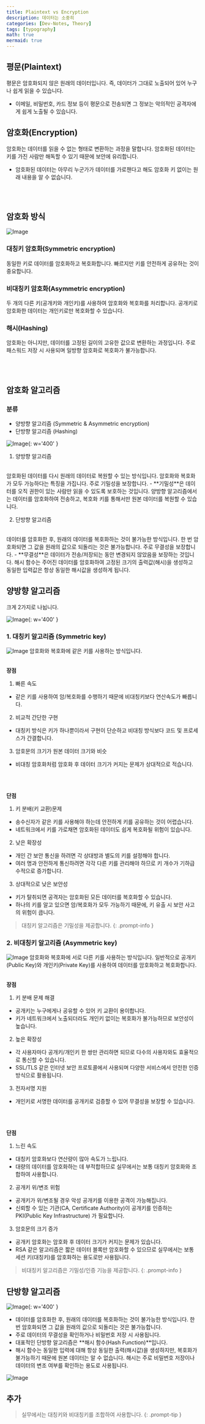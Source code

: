 ```yaml
---
title: Plaintext vs Encryption
description: 데이터는 소중히
categories: [Dev-Notes, Theory]
tags: [typography]
math: true
mermaid: true
---
```


## 평문(Plaintext)
평문은 암호화되지 않은 원래의 데이터입니다. 즉, 데이터가 그대로 노출되어 있어 누구나 쉽게 읽을 수 있습니다.
- 이메일, 비밀번호, 카드 정보 등이 평문으로 전송되면 그 정보는 악의적인 공격자에게 쉽게 노출될 수 있습니다.

## 암호화(Encryption)
암호화는 데이터를 읽을 수 없는 형태로 변환하는 과정을 말합니다. 암호화된 데이터는 키를 가진 사람만 해독할 수 있기 때문에 보안에 유리합니다.
- 암호화된 데이터는 아무리 누군가가 데이터를 가로챈다고 해도 암호화 키 없이는 원래 내용을 알 수 없습니다.

<br/>
<br/>

## 암호화 방식
![Image](https://github.com/user-attachments/assets/7607e624-d0b1-4650-8eb6-df81a7da8c72?raw=true)


### 대칭키 암호화(Symmetric encryption)
동일한 키로 데이터를 암호화하고 복호화합니다. 빠르지만 키를 안전하게 공유하는 것이 중요합니다.
<br/>

### 비대칭키 암호화(Asymmetric encryption)
두 개의 다른 키(공개키와 개인키)를 사용하여 암호화와 복호화를 처리합니다. 공개키로 암호화한 데이터는 개인키로만 복호화할 수 있습니다.
<br/>

### 해시(Hashing)
암호화는 아니지만, 데이터를 고정된 길이의 고유한 값으로 변환하는 과정입니다. 주로 패스워드 저장 시 사용되며 일방향 암호화로 복호화가 불가능합니다.


<br/>
<br/>


## 암호화 알고리즘

### 분류
- 양방향 알고리즘 (Symmetric & Asymmetric encryption)
- 단방향 알고리즘 (Hashing)

![Image](https://github.com/user-attachments/assets/c54264b1-8a3a-49ba-bc6c-d4168b641f57?raw=true){: w='400' }


1. 양방향 알고리즘
<br/>
암호화된 데이터를 다시 원래의 데이터로 복원할 수 있는 방식입니다. 암호화와 복호화가 모두 가능하다는 특징을 가집니다.
주로 기밀성을 보장합니다.
 - **기밀성**은 데이터를 오직 권한이 있는 사람만 읽을 수 있도록 보호하는 것입니다. 양방향 알고리즘에서는 데이터를 암호화하여 전송하고, 복호화 키를 통해서만 원본 데이터를 복원할 수 있습니다.

2. 단방향 알고리즘
<br/>
데이터를 암호화한 후, 원래의 데이터를 복호화하는 것이 불가능한 방식입니다. 한 번 암호화되면 그 값을 원래의 값으로 되돌리는 것은 불가능합니다.
주로 무결성을 보장합니다.
 - **무결성**은 데이터가 전송/저장되는 동안 변경되지 않았음을 보장하는 것입니다. 해시 함수는 주어진 데이터를 암호화하여 고정된 크기의 출력값(해시)을 생성하고 동일한 입력값은 항상 동일한 해시값을 생성하게 됩니다.

## 양방향 알고리즘
크게 2가지로 나뉩니다.

![Image](https://github.com/user-attachments/assets/a1aff6eb-2157-4c15-b395-258537f1ad3d?raw=true){: w='400' }




### 1. 대칭키 알고리즘 (Symmetric key)

![Image](https://github.com/user-attachments/assets/c932d544-92c2-4834-acd7-96006da2b23b?raw=true)
암호화와 복호화에 같은 키를 사용하는 방식입니다.
<br/>
<br/>

**장점**
1. 빠른 속도
- 같은 키를 사용하여 암/복호화를 수행하기 때문에 비대칭키보다 연산속도가 빠릅니다.
<!-- - 특히, AES, DES 같은 알고리즘은 하드웨어 가속을 활용하여 빠른 암호화를 지원한다. -->

2. 비교적 간단한 구현
- 대칭키 방식은 키가 하나뿐이라서 구현이 단순하고 비대칭 방식보다 코드 및 프로세스가 간결합니다.

3. 암호문의 크기가 원본 데이터 크기와 비슷
- 비대칭 암호화처럼 암호화 후 데이터 크기가 커지는 문제가 상대적으로 적습니다.

<br/>
<br/>

**단점**
1. 키 분배(키 교환)문제
- 송수신자가 같은 키를 사용해야 하는데 안전하게 키를 공유하는 것이 어렵습니다.
- 네트워크에서 키를 가로채면 암호화된 데이터도 쉽게 복호화될 위험이 있습니다.
<!-- - 그래서, Diffie-Hellman 키 교환 같은 보안 프로토콜이 필요하다. -->

2. 낮은 확장성
- 개인 간 보안 통신을 하려면 각 상대방과 별도의 키를 설정해야 합니다.
- 여러 명과 안전하게 통신하려면 각각 다른 키를 관리해야 하므로 키 개수가 기하급수적으로 증가합니다.
<!-- - 기업 환경에서는 키 관리 시스템(Key Management System, KMS)이 필수적으로 필요해진다. -->

3. 상대적으로 낮은 보안성
- 키가 탈취되면 공격자는 암호화된 모든 데이터를 복호화할 수 있습니다.
- 하나의 키를 알고 있으면 암/복호화가 모두 가능하기 때문에, 키 유출 시 보안 사고의 위험이 큽니다.



> 대칭키 알고리즘은 기밀성을 제공합니다.
{: .prompt-info }



### 2. 비대칭키 알고리즘 (Asymmetric key)

![Image](https://github.com/user-attachments/assets/8041238d-250c-485e-91f0-b55095686cf3?raw=true)
암호화와 복호화에 서로 다른 키를 사용하는 방식입니다. 일반적으로 공개키(Public Key)와 개인키(Private Key)를 사용하여 데이터를 암호화하고 복호화합니다.
<br/>
<br/>

**장점**
1. 키 분배 문제 해결
- 공개키는 누구에게나 공유할 수 있어 키 교환이 용이합니다.
- 키가 네트워크에서 노출되더라도 개인키 없이는 복호화가 불가능하므로 보안성이 높습니다.

2. 높은 확장성
- 각 사용자마다 공개키/개인키 한 쌍만 관리하면 되므로 다수의 사용자와도 효율적으로 통신할 수 있습니다.
- SSL/TLS 같은 인터넷 보안 프로토콜에서 사용되며 다양한 서비스에서 안전한 인증 방식으로 활용됩니다.

3. 전자서명 지원
- 개인키로 서명한 데이터를 공개키로 검증할 수 있어 무결성을 보장할 수 있습니다.

<br/>
<br/>

**단점**
1. 느린 속도
- 대칭키 암호화보다 연산량이 많아 속도가 느립니다.
- 대량의 데이터를 암호화하는 데 부적합하므로 실무에서는 보통 대칭키 암호화와 조합하여 사용합니다.

2. 공개키 위/변조 위험
- 공개키가 위/변조될 경우 악성 공개키를 이용한 공격이 가능해집니다.
- 신뢰할 수 있는 기관(CA, Certificate Authority)이 공개키를 인증하는 PKI(Public Key Infrastructure) 가 필요합니다.

3. 암호문의 크기 증가
- 공개키 암호화는 암호화 후 데이터 크기가 커지는 문제가 있습니다.
- RSA 같은 알고리즘은 짧은 데이터 블록만 암호화할 수 있으므로 실무에서는 보통 세션 키(대칭키)를 암호화하는 용도로만 사용됩니다.

> 비대칭키 알고리즘은 기밀성/인증 기능을 제공합니다.
{: .prompt-info }

## 단방향 알고리즘

![Image](https://github.com/user-attachments/assets/4da8a691-e900-4cec-8b91-bbbae0067096?raw=true){: w='400' }

- 데이터를 암호화한 후, 원래의 데이터를 복호화하는 것이 불가능한 방식입니다. 한 번 암호화되면 그 값을 원래의 값으로 되돌리는 것은 불가능합니다.
- 주로 데이터의 무결성을 확인하거나 비밀번호 저장 시 사용됩니다.
- 대표적인 단방향 알고리즘은 **해시 함수(Hash Function)**입니다.
- 해시 함수는 동일한 입력에 대해 항상 동일한 출력(해시값)을 생성하지만, 복호화가 불가능하기 때문에 원본 데이터는 알 수 없습니다. 해시는 주로 비밀번호 저장이나 데이터의 변조 여부를 확인하는 용도로 사용됩니다.

![Image](https://github.com/user-attachments/assets/49a26c75-9142-4e9b-ab55-a73e278ccfbf?raw=true)


## 추가 
> 실무에서는 대칭키와 비대칭키를 조합하여 사용합니다.
{: .prompt-tip }